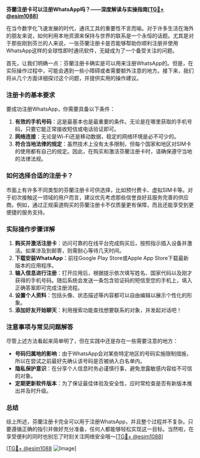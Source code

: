 **芬蘭注册卡可以注册WhatsApp吗？——深度解读与实操指南[[TG💪+ @esim1088](https://t.me/s/esim1088)]**

在当今数字化飞速发展的时代，通讯工具的重要性不言而喻。对于许多生活在海外的朋友来说，如何利用本地资源来保持与世界的联系是一个永恒的话题。尤其是对于那些刚到芬兰的人来说，一张芬蘭注册卡是否能够帮助你顺利注册并使用WhatsApp这样的全球性即时通讯软件，无疑成为了一个备受关注的问题。

首先，让我们明确一点：芬蘭注册卡确实是可以用来注册WhatsApp的。但是，在实际操作过程中，可能会遇到一些小障碍或者需要额外注意的地方。接下来，我们将从几个方面详细探讨这个问题，并提供实用的操作建议。

### 注册卡的基本要求

要成功注册WhatsApp，你需要具备以下条件：
1. **有效的手机号码**：这是最基本也是最重要的条件。无论是在哪里获取的手机号码，只要它能正常接收短信或电话验证即可。
2. **网络连接**：无论是Wi-Fi还是移动数据，稳定的网络环境是必不可少的。
3. **符合当地法律的规定**：虽然技术上没有太多限制，但每个国家和地区对SIM卡的使用都有自己的规定。因此，在购买和激活芬蘭注册卡时，请确保遵守当地的法律法规。

### 如何选择合适的注册卡？

市面上有许多不同类型的芬蘭注册卡可供选择，比如预付费卡、虚拟SIM卡等。对于初次接触这一领域的用户而言，建议优先考虑那些信誉良好且服务完善的供应商。例如，通过正规渠道购买的芬蘭注册卡不仅质量更有保障，而且还能享受到更便捷的服务支持。

### 实际操作步骤详解

1. **购买并激活注册卡**：访问可靠的在线平台完成购买后，按照指示插入设备并激活。如果涉及到邮寄，则需耐心等待几天时间。
2. **下载安装WhatsApp**：前往Google Play Store或Apple App Store下载最新版本的应用程序。
3. **输入信息进行注册**：打开应用后，根据提示依次填写姓名、国家代码以及刚才获得的手机号码。随后系统会发送一条包含验证码的短信至您的手机上，填入正确答案即可完成注册流程。
4. **设置个人资料**：包括头像、状态描述等内容都可以自由编辑以展示个性化的形象。
5. **添加好友开始聊天**：利用搜索功能查找想要联系的对象，并发起对话吧！

### 注意事项与常见问题解答

尽管上述方法看起来简单明了，但在实践中还是存在一些需要注意的地方：

- **号码归属地的影响**：由于WhatsApp会对某些特定地区的号码实施限制措施，所以在尝试之前最好先确认该号码是否被纳入白名单内。
- **隐私保护意识**：在分享个人信息时务必谨慎行事，避免泄露敏感内容给不可信的对象。
- **定期更新软件版本**：为了保证最佳体验及安全性，应时常检查是否有新版本推出并及时升级。

### 总结

综上所述，芬蘭注册卡完全可以用于注册WhatsApp，并且整个过程并不复杂。只要遵循正确的指引并做好充分准备，任何人都能够轻松实现这一目标。当然啦，在享受便利的同时也别忘了时刻关注网络安全哦～[[TG💪+ @esim1088](https://t.me/s/esim1088)]

[[TG💪+ @esim1088](https://t.me/s/esim1088) ![Image](https://i.postimg.cc/4NQfJmqS/Snipaste-2025-05-13-00-14-12.png)]